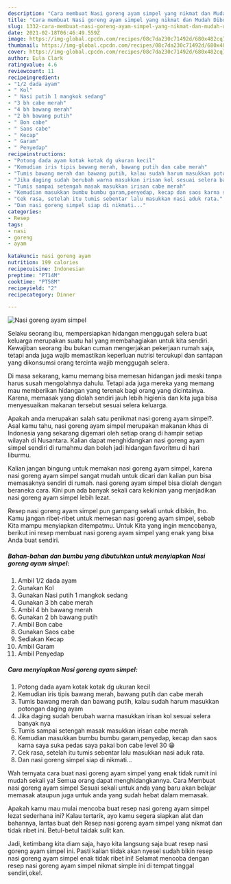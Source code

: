 ```yaml
---
description: "Cara membuat Nasi goreng ayam simpel yang nikmat dan Mudah Dibuat"
title: "Cara membuat Nasi goreng ayam simpel yang nikmat dan Mudah Dibuat"
slug: 1332-cara-membuat-nasi-goreng-ayam-simpel-yang-nikmat-dan-mudah-dibuat
date: 2021-02-18T06:46:49.559Z
image: https://img-global.cpcdn.com/recipes/08c7da230c71492d/680x482cq70/nasi-goreng-ayam-simpel-foto-resep-utama.jpg
thumbnail: https://img-global.cpcdn.com/recipes/08c7da230c71492d/680x482cq70/nasi-goreng-ayam-simpel-foto-resep-utama.jpg
cover: https://img-global.cpcdn.com/recipes/08c7da230c71492d/680x482cq70/nasi-goreng-ayam-simpel-foto-resep-utama.jpg
author: Eula Clark
ratingvalue: 4.6
reviewcount: 11
recipeingredient:
- "1/2 dada ayam"
- " Kol"
- " Nasi putih 1 mangkok sedang"
- "3 bh cabe merah"
- "4 bh bawang merah"
- "2 bh bawang putih"
- " Bon cabe"
- " Saos cabe"
- " Kecap"
- " Garam"
- " Penyedap"
recipeinstructions:
- "Potong dada ayam kotak kotak dg ukuran kecil"
- "Kemudian iris tipis bawang merah, bawang putih dan cabe merah"
- "Tumis bawang merah dan bawang putih, kalau sudah harum masukkan potongan daging ayam"
- "Jika daging sudah berubah warna masukkan irisan kol sesuai selera banyak nya"
- "Tumis sampai setengah masak masukkan irisan cabe merah"
- "Kemudian masukkan bumbu bumbu garam,penyedap, kecap dan saos karna saya suka pedas saya pakai bon cabe level 30 😁"
- "Cek rasa, setelah itu tumis sebentar lalu masukkan nasi aduk rata."
- "Dan nasi goreng simpel siap di nikmati..."
categories:
- Resep
tags:
- nasi
- goreng
- ayam

katakunci: nasi goreng ayam 
nutrition: 199 calories
recipecuisine: Indonesian
preptime: "PT14M"
cooktime: "PT58M"
recipeyield: "2"
recipecategory: Dinner

---
```



![Nasi goreng ayam simpel](https://img-global.cpcdn.com/recipes/08c7da230c71492d/680x482cq70/nasi-goreng-ayam-simpel-foto-resep-utama.jpg)

Selaku seorang ibu, mempersiapkan hidangan menggugah selera buat keluarga merupakan suatu hal yang membahagiakan untuk kita sendiri. Kewajiban seorang ibu bukan cuman mengerjakan pekerjaan rumah saja, tetapi anda juga wajib memastikan keperluan nutrisi tercukupi dan santapan yang dikonsumsi orang tercinta wajib menggugah selera.

Di masa  sekarang, kamu memang bisa memesan hidangan jadi meski tanpa harus susah mengolahnya dahulu. Tetapi ada juga mereka yang memang mau memberikan hidangan yang terenak bagi orang yang dicintainya. Karena, memasak yang diolah sendiri jauh lebih higienis dan kita juga bisa menyesuaikan makanan tersebut sesuai selera keluarga. 



Apakah anda merupakan salah satu penikmat nasi goreng ayam simpel?. Asal kamu tahu, nasi goreng ayam simpel merupakan makanan khas di Indonesia yang sekarang digemari oleh setiap orang di hampir setiap wilayah di Nusantara. Kalian dapat menghidangkan nasi goreng ayam simpel sendiri di rumahmu dan boleh jadi hidangan favoritmu di hari liburmu.

Kalian jangan bingung untuk memakan nasi goreng ayam simpel, karena nasi goreng ayam simpel sangat mudah untuk dicari dan kalian pun bisa memasaknya sendiri di rumah. nasi goreng ayam simpel bisa diolah dengan beraneka cara. Kini pun ada banyak sekali cara kekinian yang menjadikan nasi goreng ayam simpel lebih lezat.

Resep nasi goreng ayam simpel pun gampang sekali untuk dibikin, lho. Kamu jangan ribet-ribet untuk memesan nasi goreng ayam simpel, sebab Kita mampu menyiapkan ditempatmu. Untuk Kita yang ingin mencobanya, berikut ini resep membuat nasi goreng ayam simpel yang enak yang bisa Anda buat sendiri.

<!--inarticleads1-->

##### Bahan-bahan dan bumbu yang dibutuhkan untuk menyiapkan Nasi goreng ayam simpel:

1. Ambil 1/2 dada ayam
1. Gunakan  Kol
1. Gunakan  Nasi putih 1 mangkok sedang
1. Gunakan 3 bh cabe merah
1. Ambil 4 bh bawang merah
1. Gunakan 2 bh bawang putih
1. Ambil  Bon cabe
1. Gunakan  Saos cabe
1. Sediakan  Kecap
1. Ambil  Garam
1. Ambil  Penyedap




<!--inarticleads2-->

##### Cara menyiapkan Nasi goreng ayam simpel:

1. Potong dada ayam kotak kotak dg ukuran kecil
1. Kemudian iris tipis bawang merah, bawang putih dan cabe merah
1. Tumis bawang merah dan bawang putih, kalau sudah harum masukkan potongan daging ayam
1. Jika daging sudah berubah warna masukkan irisan kol sesuai selera banyak nya
1. Tumis sampai setengah masak masukkan irisan cabe merah
1. Kemudian masukkan bumbu bumbu garam,penyedap, kecap dan saos karna saya suka pedas saya pakai bon cabe level 30 😁
1. Cek rasa, setelah itu tumis sebentar lalu masukkan nasi aduk rata.
1. Dan nasi goreng simpel siap di nikmati...




Wah ternyata cara buat nasi goreng ayam simpel yang enak tidak rumit ini mudah sekali ya! Semua orang dapat menghidangkannya. Cara Membuat nasi goreng ayam simpel Sesuai sekali untuk anda yang baru akan belajar memasak ataupun juga untuk anda yang sudah hebat dalam memasak.

Apakah kamu mau mulai mencoba buat resep nasi goreng ayam simpel lezat sederhana ini? Kalau tertarik, ayo kamu segera siapkan alat dan bahannya, lantas buat deh Resep nasi goreng ayam simpel yang nikmat dan tidak ribet ini. Betul-betul taidak sulit kan. 

Jadi, ketimbang kita diam saja, hayo kita langsung saja buat resep nasi goreng ayam simpel ini. Pasti kalian tiidak akan nyesel sudah bikin resep nasi goreng ayam simpel enak tidak ribet ini! Selamat mencoba dengan resep nasi goreng ayam simpel nikmat simple ini di tempat tinggal sendiri,oke!.

